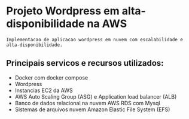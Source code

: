 # Projeto Wordpress em alta-disponibilidade na AWS
    Implementacao de aplicacao wordpress em nuvem com escalabilidade e alta-disponibilidade.

## Principais servicos e recursos utilizados:
- Docker com docker compose
- Wordpress
- Instancias EC2 da AWS
- AWS Auto Scaling Group (ASG) e Application load balancer (ALB)
- Banco de dados relacional na nuvem AWS RDS com Mysql
- Sistemas de arquivos nuvem Amazon Elastic File System (EFS)

